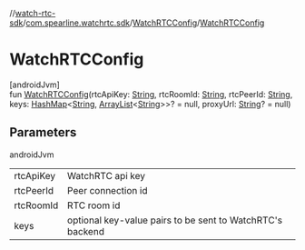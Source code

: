 //[watch-rtc-sdk](../../../index.md)/[com.spearline.watchrtc.sdk](../index.md)/[WatchRTCConfig](index.md)/[WatchRTCConfig](-watch-r-t-c-config.md)

# WatchRTCConfig

[androidJvm]\
fun [WatchRTCConfig](-watch-r-t-c-config.md)(rtcApiKey: [String](https://kotlinlang.org/api/latest/jvm/stdlib/kotlin/-string/index.html), rtcRoomId: [String](https://kotlinlang.org/api/latest/jvm/stdlib/kotlin/-string/index.html), rtcPeerId: [String](https://kotlinlang.org/api/latest/jvm/stdlib/kotlin/-string/index.html), keys: [HashMap](https://kotlinlang.org/api/latest/jvm/stdlib/kotlin.collections/-hash-map/index.html)&lt;[String](https://kotlinlang.org/api/latest/jvm/stdlib/kotlin/-string/index.html), [ArrayList](https://kotlinlang.org/api/latest/jvm/stdlib/kotlin.collections/-array-list/index.html)&lt;[String](https://kotlinlang.org/api/latest/jvm/stdlib/kotlin/-string/index.html)&gt;&gt;? = null, proxyUrl: [String](https://kotlinlang.org/api/latest/jvm/stdlib/kotlin/-string/index.html)? = null)

## Parameters

androidJvm

| | |
|---|---|
| rtcApiKey | WatchRTC api key |
| rtcPeerId | Peer connection id |
| rtcRoomId | RTC room id |
| keys | optional key-value pairs to be sent to WatchRTC's backend |
